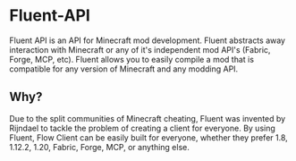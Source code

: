 # Fluent-API
Fluent API is an API for Minecraft mod development. Fluent abstracts away interaction with Minecraft or any of it's independent mod API's (Fabric, Forge, MCP, etc). Fluent allows you to easily compile a mod that is compatible for any version of Minecraft and any modding API.

## Why?
Due to the split communities of Minecraft cheating, Fluent was invented by Rijndael to tackle the problem of creating a client for everyone. By using Fluent, Flow Client can be easily built for everyone, whether they prefer 1.8, 1.12.2, 1.20, Fabric, Forge, MCP, or anything else.

